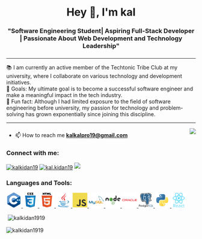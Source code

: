 
<h1 align="center">Hey 👋, I'm kal</h1>
<h3 align="center">"Software Engineering Student| Aspiring Full-Stack Developer | Passionate About Web Development and Technology Leadership"</h3>

###


###
***
<p align="left">📚 I am currently an active member of the Techtonic Tribe Club at my university, where I collaborate on various technology and development initiatives.<br>🎯 Goals: My ultimate goal is to become a successful software engineer and make a meaningful impact in the tech industry.<br>🎲 Fun fact: Although I had limited exposure to the field of software engineering before university, my passion for technology and problem-solving has grown exponentially since joining this discipline.</p>

***



<img align="right" height="380"  src="https://i.imgflip.com/65efzo.gif"  />



###


###

















- 📫 How to reach me **kalkalpro19@gmail.com**

<h3 align="left">Connect with me:</h3>
<p align="left">
<a href="https://linkedin.com/in/kalkidan19" target="blank"><img align="center" src="https://raw.githubusercontent.com/rahuldkjain/github-profile-readme-generator/master/src/images/icons/Social/linked-in-alt.svg" alt="kalkidan19" height="30" width="40" /></a>
<a href="https://instagram.com/kal.kidan19" target="blank"><img align="center" src="https://raw.githubusercontent.com/rahuldkjain/github-profile-readme-generator/master/src/images/icons/Social/instagram.svg" alt="kal.kidan19" height="30" width="40" /></a>
<a href="https://t.me/TechNova19" target="blank">  <img src="![image](https://github.com/user-attachments/assets/296aaced-c8fe-41d6-96db-0bd26964ed40)
"  /></a>
</p>

<h3 align="left">Languages and Tools:</h3>
<p align="left"> <a href="https://www.w3schools.com/cpp/" target="_blank" rel="noreferrer"> <img src="https://raw.githubusercontent.com/devicons/devicon/master/icons/cplusplus/cplusplus-original.svg" alt="cplusplus" width="40" height="40"/> </a> <a href="https://www.w3schools.com/css/" target="_blank" rel="noreferrer"> <img src="https://raw.githubusercontent.com/devicons/devicon/master/icons/css3/css3-original-wordmark.svg" alt="css3" width="40" height="40"/> </a> <a href="https://www.w3.org/html/" target="_blank" rel="noreferrer"> <img src="https://raw.githubusercontent.com/devicons/devicon/master/icons/html5/html5-original-wordmark.svg" alt="html5" width="40" height="40"/> </a> <a href="https://www.java.com" target="_blank" rel="noreferrer"> <img src="https://raw.githubusercontent.com/devicons/devicon/master/icons/java/java-original.svg" alt="java" width="40" height="40"/> </a> <a href="https://developer.mozilla.org/en-US/docs/Web/JavaScript" target="_blank" rel="noreferrer"> <img src="https://raw.githubusercontent.com/devicons/devicon/master/icons/javascript/javascript-original.svg" alt="javascript" width="40" height="40"/> </a> <a href="https://www.mysql.com/" target="_blank" rel="noreferrer"> <img src="https://raw.githubusercontent.com/devicons/devicon/master/icons/mysql/mysql-original-wordmark.svg" alt="mysql" width="40" height="40"/> </a> <a href="https://nodejs.org" target="_blank" rel="noreferrer"> <img src="https://raw.githubusercontent.com/devicons/devicon/master/icons/nodejs/nodejs-original-wordmark.svg" alt="nodejs" width="40" height="40"/> </a> <a href="https://www.oracle.com/" target="_blank" rel="noreferrer"> <img src="https://raw.githubusercontent.com/devicons/devicon/master/icons/oracle/oracle-original.svg" alt="oracle" width="40" height="40"/> </a> <a href="https://www.postgresql.org" target="_blank" rel="noreferrer"> <img src="https://raw.githubusercontent.com/devicons/devicon/master/icons/postgresql/postgresql-original-wordmark.svg" alt="postgresql" width="40" height="40"/> </a> <a href="https://www.python.org" target="_blank" rel="noreferrer"> <img src="https://raw.githubusercontent.com/devicons/devicon/master/icons/python/python-original.svg" alt="python" width="40" height="40"/> </a> <a href="https://reactjs.org/" target="_blank" rel="noreferrer"> <img src="https://raw.githubusercontent.com/devicons/devicon/master/icons/react/react-original-wordmark.svg" alt="react" width="40" height="40"/> </a> </p>



<p>&nbsp;<img align="center" src="https://github-readme-stats.vercel.app/api?username=kalkidan1919&show_icons=true&locale=en" alt="kalkidan1919" /></p>

<p><img align="center" src="https://github-readme-streak-stats.herokuapp.com/?user=kalkidan1919&" alt="kalkidan1919" /></p>











